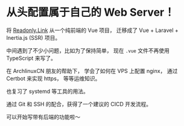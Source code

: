 # 从头配置属于自己的 Web Server！

将 [Readonly.Link](https://readonly.link)
从一个纯前端的 Vue 项目，
迁移成了 Vue + Laravel + Inertia.js (SSR) 项目。

中间遇到了不少小问题，比如为了保持简单，
现在 `.vue` 文件不再使用 TypeScript 来写了。

在 ArchlinuxCN 朋友的帮助下，
学会了如何在 VPS 上配置 nginx，
通过 Certbot 来实现 https，
等等运维知识。

也复习了 systemd 等工具的用法。

通过 Git 和 SSH 的配合，获得了一个建议的 CICD 开发流程。

可以开始写带有后端的功能啦～
